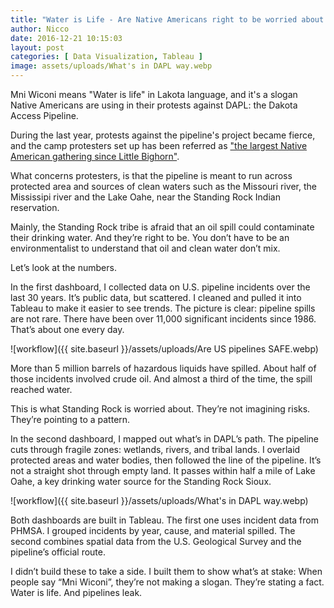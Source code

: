 ```yaml
---
title: "Water is Life - Are Native Americans right to be worried about DAPL?"
author: Nicco
date: 2016-12-21 10:15:03
layout: post
categories: [ Data Visualization, Tableau ]
image: assets/uploads/What's in DAPL way.webp
---
```


Mni Wiconi means "Water is life" in Lakota language, and it's a slogan Native Americans are using in their protests against DAPL: the Dakota Access Pipeline.

During the last year, protests against the pipeline's project became fierce, and the camp protesters set up has been referred as ["the largest Native American gathering since Little Bighorn"](http://www.bbc.co.uk/news/world-us-canada-37249617).

What concerns protesters, is that the pipeline is meant to run across protected area and sources of clean waters such as the Missouri river, the Mississipi river and the Lake Oahe, near the Standing Rock Indian reservation.

Mainly, the Standing Rock tribe is afraid that an oil spill could contaminate their drinking water. And they’re right to be. You don’t have to be an environmentalist to understand that oil and clean water don’t mix.

Let’s look at the numbers.

In the first dashboard, I collected data on U.S. pipeline incidents over the last 30 years. It’s public data, but scattered. I cleaned and pulled it into Tableau to make it easier to see trends. The picture is clear: pipeline spills are not rare. There have been over 11,000 significant incidents since 1986. That’s about one every day.

![workflow]({{ site.baseurl }}/assets/uploads/Are US pipelines SAFE.webp)

More than 5 million barrels of hazardous liquids have spilled. About half of those incidents involved crude oil. And almost a third of the time, the spill reached water.

This is what Standing Rock is worried about. They’re not imagining risks. They’re pointing to a pattern.

In the second dashboard, I mapped out what’s in DAPL’s path. The pipeline cuts through fragile zones: wetlands, rivers, and tribal lands. I overlaid protected areas and water bodies, then followed the line of the pipeline. It’s not a straight shot through empty land. It passes within half a mile of Lake Oahe, a key drinking water source for the Standing Rock Sioux.

![workflow]({{ site.baseurl }}/assets/uploads/What's in DAPL way.webp)

Both dashboards are built in Tableau. The first one uses incident data from PHMSA. I grouped incidents by year, cause, and material spilled. The second combines spatial data from the U.S. Geological Survey and the pipeline’s official route.

I didn’t build these to take a side. I built them to show what’s at stake: When people say “Mni Wiconi”, they’re not making a slogan. They’re stating a fact. Water is life. And pipelines leak.

